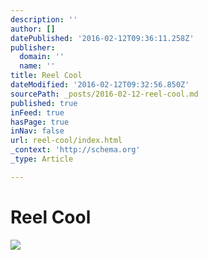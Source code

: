 ```yaml
---
description: ''
author: []
datePublished: '2016-02-12T09:36:11.258Z'
publisher:
  domain: ''
  name: ''
title: Reel Cool
dateModified: '2016-02-12T09:32:56.850Z'
sourcePath: _posts/2016-02-12-reel-cool.md
published: true
inFeed: true
hasPage: true
inNav: false
url: reel-cool/index.html
_context: 'http://schema.org'
_type: Article

---
```

# Reel Cool
![](https://the-grid-user-content.s3-us-west-2.amazonaws.com/7f6b91cb-12ef-499a-8efc-9a9c959c61c4.png)